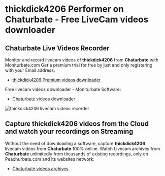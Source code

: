 # thickdick4206 Performer on Chaturbate - Free LiveCam videos downloader

## Chaturbate Live Videos Recorder

Monitor and record livecam videos of **thickdick4206** from **Chaturbate** with Moniturbate.com
Get a premium trial for free by just and only registering with your Email address:
* [thickdick4206 Premium videos downloader](https://moniturbate.com/request-demo-licence-key.html)

Free livecam videos downloader - Moniturbate Software:
* [Chaturbate videos downloader](https://moniturbate.com/moniturbate-download-software.html)

![thickdick4206 livecam videos recorder](https://peachurnet.com/templates/moniturbate-software.png)


## Capture thickdick4206 videos from the Cloud and watch your recordings on Streaming

Without the need of downloading a software, capture **thickdick4206** livecam videos from **Chaturbate** 100% online.
Watch Livecam archives from **Chaturbate** unlimitedly from thousands of existing recordings, only on Peachurbate.com and its websites network:
* [Chaturbate videos archives](https://peachurnet.com/)